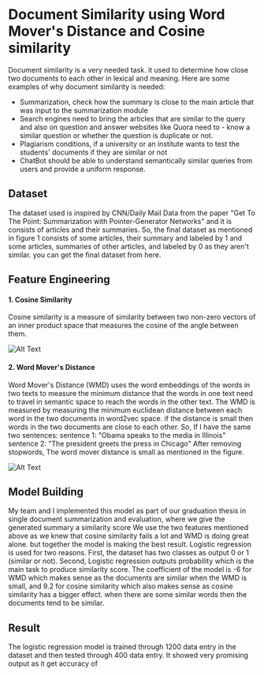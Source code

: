 # Document Similarity using Word Mover's Distance and Cosine similarity
Document similarity is a very needed task. it used to determine how close two documents to each other in lexical and meaning. Here are some examples of why document similarity is needed:

- Summarization, check how the summary is close to the main article that was input to the summarization module
- Search engines need to bring the articles that are similar to the query and also on question and answer websites like Quora need to - know a similar question or whether the question is duplicate or not.
- Plagiarism conditions, if a university or an institute wants to test the students' documents if they are similar or not
- ChatBot should be able to understand semantically similar queries from users and provide a uniform response.

## Dataset
The dataset used is inspired by CNN/Daily Mail Data from the paper "Get To The Point: Summarization with Pointer-Generator Networks" and it is consists of articles and their summaries. So, the final dataset as mentioned in figure 1 consists of some articles, their summary and labeled by 1 and some articles, summaries of other articles, and labeled by 0 as they aren't similar. you can get the final dataset from here.

## Feature Engineering
#### 1. Cosine Similarity
Cosine similarity is a measure of similarity between two non-zero vectors of an inner product space that measures the cosine of the angle between them.

![Alt Text](https://i.imgur.com/HqKjGoQ.jpg)


#### 2. Word Mover's Distance
Word Mover's Distance (WMD) uses the word embeddings of the words in two texts to measure the minimum distance that the words in one text need to travel in semantic space to reach the words in the other text.
The WMD is measured by measuring the minimum euclidean distance between each word in the two documents in word2vec space. if the distance is small then words in the two documents are close to each other.
So, If I have the same two sentences:
sentence 1: "Obama speaks to the media in Illinois"
sentence 2: "The president greets the press in Chicago"
After removing stopwords, The word mover distance is small as mentioned in the figure.


![Alt Text](https://imgur.com/L1QNfPK.jpg)


## Model Building
My team and I implemented this model as part of our graduation thesis in single document summarization and evaluation, where we give the generated summary a similarity score
We use the two features mentioned above as we knew that cosine similarity fails a lot and WMD is doing great alone. but together the model is making the best result.
Logistic regression is used for two reasons. First, the dataset has two classes as output 0 or 1 (similar or not). Second, Logistic regression outputs probability which is the main task to produce similarity score.
The coefficient of the model is -6 for WMD which makes sense as the documents are similar when the WMD is small, and 9.2 for cosine similarity which also makes sense as cosine similarity has a bigger effect. when there are some similar words then the documents tend to be similar.

## Result
The logistic regression model is trained through 1200 data entry in the dataset and then tested through 400 data entry. It showed very promising output as it get accuracy of 
